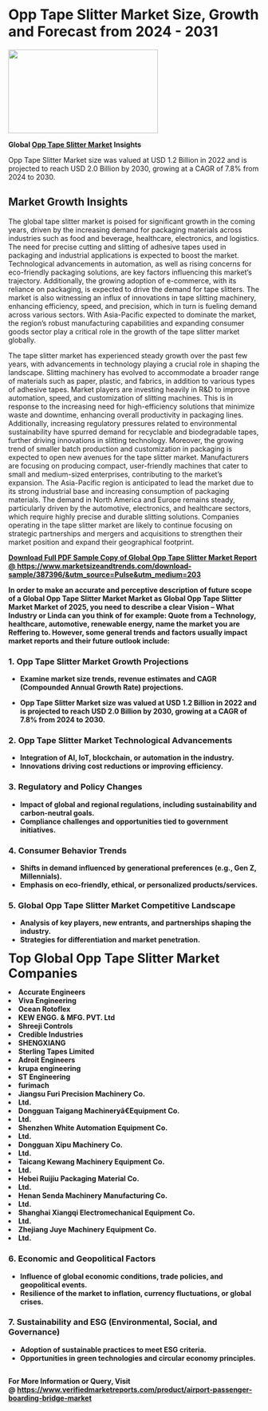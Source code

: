 <H1>Opp Tape Slitter Market Size, Growth and Forecast from 2024 - 2031</H1><img class="aligncenter size-medium wp-image-584254" src="https://thirdeyenews.in/wp-content/uploads/2024/09/Global-Market-Research-300x168.jpeg" alt="" width="300" height="168" /><p><strong>Global&nbsp;<a href="https://www.marketsizeandtrends.com/download-sample/387396/&amp;utm_source=Pulse&amp;utm_medium=203">Opp Tape Slitter Market</a> Insights</strong></p><p>Opp Tape Slitter Market size was valued at USD 1.2 Billion in 2022 and is projected to reach USD 2.0 Billion by 2030, growing at a CAGR of 7.8% from 2024 to 2030.</p><p><h2>Market Growth Insights</h2> <p>The global tape slitter market is poised for significant growth in the coming years, driven by the increasing demand for packaging materials across industries such as food and beverage, healthcare, electronics, and logistics. The need for precise cutting and slitting of adhesive tapes used in packaging and industrial applications is expected to boost the market. Technological advancements in automation, as well as rising concerns for eco-friendly packaging solutions, are key factors influencing this market’s trajectory. Additionally, the growing adoption of e-commerce, with its reliance on packaging, is expected to drive the demand for tape slitters. The market is also witnessing an influx of innovations in tape slitting machinery, enhancing efficiency, speed, and precision, which in turn is fueling demand across various sectors. With Asia-Pacific expected to dominate the market, the region’s robust manufacturing capabilities and expanding consumer goods sector play a critical role in the growth of the tape slitter market globally.</p> <p><strong><a href="#"></a></strong></p> <p>The tape slitter market has experienced steady growth over the past few years, with advancements in technology playing a crucial role in shaping the landscape. Slitting machinery has evolved to accommodate a broader range of materials such as paper, plastic, and fabrics, in addition to various types of adhesive tapes. Market players are investing heavily in R&D to improve automation, speed, and customization of slitting machines. This is in response to the increasing need for high-efficiency solutions that minimize waste and downtime, enhancing overall productivity in packaging lines. Additionally, increasing regulatory pressures related to environmental sustainability have spurred demand for recyclable and biodegradable tapes, further driving innovations in slitting technology. Moreover, the growing trend of smaller batch production and customization in packaging is expected to open new avenues for the tape slitter market. Manufacturers are focusing on producing compact, user-friendly machines that cater to small and medium-sized enterprises, contributing to the market’s expansion. The Asia-Pacific region is anticipated to lead the market due to its strong industrial base and increasing consumption of packaging materials. The demand in North America and Europe remains steady, particularly driven by the automotive, electronics, and healthcare sectors, which require highly precise and durable slitting solutions. Companies operating in the tape slitter market are likely to continue focusing on strategic partnerships and mergers and acquisitions to strengthen their market position and expand their geographical footprint.</p> <p><strong><a href="#"></p><p><span class=""><strong>Download Full PDF Sample Copy of Global Opp Tape Slitter Market Report</strong> @ <a href="https://www.marketsizeandtrends.com/download-sample/387396/&amp;utm_source=Pulse&amp;utm_medium=203" target="_blank">https://www.marketsizeandtrends.com/download-sample/387396/&amp;utm_source=Pulse&amp;utm_medium=203</a></span></p><p>In order to make an accurate and perceptive description of future scope of a Global&nbsp;Opp Tape Slitter Market Market as Global&nbsp;Opp Tape Slitter Market Market of 2025, you need to describe a clear Vision &ndash; What Industry or Linda can you think of for example: Quote from a Technology, healthcare, automotive, renewable energy, name the market you are Reffering to. However, some general trends and factors usually impact market reports and their future outlook include:</p><h3>1.&nbsp;<strong>Opp Tape Slitter Market Growth Projections</strong></h3><ul><li>Examine market size trends, revenue estimates and CAGR (Compounded Annual Growth Rate) projections.</li><li><p>Opp Tape Slitter Market size was valued at USD 1.2 Billion in 2022 and is projected to reach USD 2.0 Billion by 2030, growing at a CAGR of 7.8% from 2024 to 2030.</p></li></ul><h3>2.&nbsp;<strong>Opp Tape Slitter Market Technological Advancements</strong></h3><ul><li>Integration of AI, IoT, blockchain, or automation in the industry.</li><li>Innovations driving cost reductions or improving efficiency.</li></ul><h3>3.&nbsp;<strong>Regulatory and Policy Changes</strong></h3><ul><li>Impact of global and regional regulations, including sustainability and carbon-neutral goals.</li><li>Compliance challenges and opportunities tied to government initiatives.</li></ul><h3>4.&nbsp;<strong>Consumer Behavior Trends</strong></h3><ul><li>Shifts in demand influenced by generational preferences (e.g., Gen Z, Millennials).</li><li>Emphasis on eco-friendly, ethical, or personalized products/services.</li></ul><h3>5.&nbsp;<strong>Global Opp Tape Slitter Market Competitive Landscape</strong></h3><ul><li>Analysis of key players, new entrants, and partnerships shaping the industry.</li><li>Strategies for differentiation and market penetration.</li></ul><p data-pm-slice="1 1 []"><span style="color: inherit; font-family: inherit; font-size: 25px;">Top Global Opp Tape Slitter Market Companies</span></p><div class="" data-test-id=""><p><li>Accurate Engineers</li><li> Viva Engineering</li><li> Ocean Rotoflex</li><li> KEW ENGG. & MFG. PVT. Ltd</li><li> Shreeji Controls</li><li> Credible Industries</li><li> SHENGXIANG</li><li> Sterling Tapes Limited</li><li> Adroit Engineers</li><li> krupa engineering</li><li> ST Engineering</li><li> furimach</li><li> Jiangsu Furi Precision Machinery Co.</li><li> Ltd.</li><li> Dongguan Taigang Machineryâ€Equipment Co.</li><li> Ltd.</li><li> Shenzhen White Automation Equipment Co.</li><li> Ltd.</li><li> Dongguan Xipu Machinery Co.</li><li> Ltd.</li><li> Taicang Kewang Machinery Equipment Co.</li><li> Ltd.</li><li> Hebei Ruijiu Packaging Material Co.</li><li> Ltd.</li><li> Henan Senda Machinery Manufacturing Co.</li><li> Ltd.</li><li> Shanghai Xiangqi Electromechanical Equipment Co.</li><li> Ltd.</li><li> Zhejiang Juye Machinery Equipment Co.</li><li> Ltd.</li></p></div><h3>6.&nbsp;<strong>Economic and Geopolitical Factors</strong></h3><ul><li>Influence of global economic conditions, trade policies, and geopolitical events.</li><li>Resilience of the market to inflation, currency fluctuations, or global crises.</li></ul><h3>7.&nbsp;<strong>Sustainability and ESG (Environmental, Social, and Governance)</strong></h3><ul><li>Adoption of sustainable practices to meet ESG criteria.</li><li>Opportunities in green technologies and circular economy principles.</li></ul><h2><strong style="font-size: 14px;">For More Information or Query, Visit @&nbsp;</strong><a style="background-color: #ffffff; font-size: 14px;" href="https://www.marketsizeandtrends.com/report/opp-tape-slitter-market/" target="_blank">https://www.verifiedmarketreports.com/product/airport-passenger-boarding-bridge-market</a></h2>
